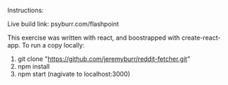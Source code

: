Instructions:

Live build link: psyburr.com/flashpoint

This exercise was written with react, and boostrapped with create-react-app. To run a copy locally:

1) git clone "https://github.com/jeremyburr/reddit-fetcher.git"
2) npm install
3) npm start (nagivate to localhost:3000)

